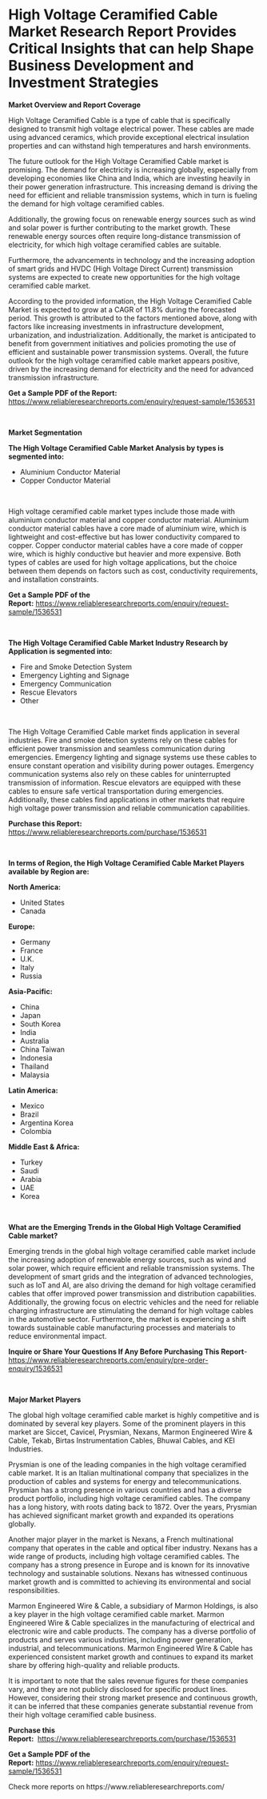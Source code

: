 <p><h1>High Voltage Ceramified Cable Market Research Report Provides Critical Insights that can help Shape Business Development and Investment Strategies</h1></p><p><strong>Market Overview and Report Coverage</strong></p>
<p><p>High Voltage Ceramified Cable is a type of cable that is specifically designed to transmit high voltage electrical power. These cables are made using advanced ceramics, which provide exceptional electrical insulation properties and can withstand high temperatures and harsh environments.</p><p>The future outlook for the High Voltage Ceramified Cable market is promising. The demand for electricity is increasing globally, especially from developing economies like China and India, which are investing heavily in their power generation infrastructure. This increasing demand is driving the need for efficient and reliable transmission systems, which in turn is fueling the demand for high voltage ceramified cables.</p><p>Additionally, the growing focus on renewable energy sources such as wind and solar power is further contributing to the market growth. These renewable energy sources often require long-distance transmission of electricity, for which high voltage ceramified cables are suitable.</p><p>Furthermore, the advancements in technology and the increasing adoption of smart grids and HVDC (High Voltage Direct Current) transmission systems are expected to create new opportunities for the high voltage ceramified cable market.</p><p>According to the provided information, the High Voltage Ceramified Cable Market is expected to grow at a CAGR of 11.8% during the forecasted period. This growth is attributed to the factors mentioned above, along with factors like increasing investments in infrastructure development, urbanization, and industrialization. Additionally, the market is anticipated to benefit from government initiatives and policies promoting the use of efficient and sustainable power transmission systems. Overall, the future outlook for the high voltage ceramified cable market appears positive, driven by the increasing demand for electricity and the need for advanced transmission infrastructure.</p></p>
<p><strong>Get a Sample PDF of the Report:</strong> <a href="https://www.reliableresearchreports.com/enquiry/request-sample/1536531">https://www.reliableresearchreports.com/enquiry/request-sample/1536531</a></p>
<p>&nbsp;</p>
<p><strong>Market Segmentation</strong></p>
<p><strong>The High Voltage Ceramified Cable Market Analysis by types is segmented into:</strong></p>
<p><ul><li>Aluminium Conductor Material</li><li>Copper Conductor Material</li></ul></p>
<p>&nbsp;</p>
<p><p>High voltage ceramified cable market types include those made with aluminium conductor material and copper conductor material. Aluminium conductor material cables have a core made of aluminium wire, which is lightweight and cost-effective but has lower conductivity compared to copper. Copper conductor material cables have a core made of copper wire, which is highly conductive but heavier and more expensive. Both types of cables are used for high voltage applications, but the choice between them depends on factors such as cost, conductivity requirements, and installation constraints.</p></p>
<p><strong>Get a Sample PDF of the Report:</strong>&nbsp;<a href="https://www.reliableresearchreports.com/enquiry/request-sample/1536531">https://www.reliableresearchreports.com/enquiry/request-sample/1536531</a></p>
<p>&nbsp;</p>
<p><strong>The High Voltage Ceramified Cable Market Industry Research by Application is segmented into:</strong></p>
<p><ul><li>Fire and Smoke Detection System</li><li>Emergency Lighting and Signage</li><li>Emergency Communication</li><li>Rescue Elevators</li><li>Other</li></ul></p>
<p>&nbsp;</p>
<p><p>The High Voltage Ceramified Cable market finds application in several industries. Fire and smoke detection systems rely on these cables for efficient power transmission and seamless communication during emergencies. Emergency lighting and signage systems use these cables to ensure constant operation and visibility during power outages. Emergency communication systems also rely on these cables for uninterrupted transmission of information. Rescue elevators are equipped with these cables to ensure safe vertical transportation during emergencies. Additionally, these cables find applications in other markets that require high voltage power transmission and reliable communication capabilities.</p></p>
<p><strong>Purchase this Report:</strong>&nbsp; <a href="https://www.reliableresearchreports.com/purchase/1536531">https://www.reliableresearchreports.com/purchase/1536531</a></p>
<p>&nbsp;</p>
<p><strong>In terms of Region, the High Voltage Ceramified Cable Market Players available by Region are:</strong></p>
<p>
    <p> <strong> North America: </strong>
        <ul>
            <li>United States</li>
            <li>Canada</li>
        </ul>
        </p> 
    <p> <strong> Europe: </strong>
        <ul>
            <li>Germany</li>
            <li>France</li>
            <li>U.K.</li>
            <li>Italy</li>
            <li>Russia</li>
        </ul>
        </p> 
    <p> <strong> Asia-Pacific: </strong>
        <ul>
            <li>China</li>
            <li>Japan</li>
            <li>South Korea</li>
            <li>India</li>
            <li>Australia</li>
            <li>China Taiwan</li>
            <li>Indonesia</li>
            <li>Thailand</li>
            <li>Malaysia</li>
        </ul>
        </p> 
    <p> <strong> Latin America: </strong>
        <ul>
            <li>Mexico</li>
            <li>Brazil</li>
            <li>Argentina Korea</li>
            <li>Colombia</li>
        </ul>
        </p> 
    <p> <strong> Middle East & Africa: </strong>
        <ul>
            <li>Turkey</li>
            <li>Saudi</li>
            <li>Arabia</li>
            <li>UAE</li>
            <li>Korea</li>
        </ul>
    </p>
    </p>
<p>&nbsp;</p>
<p><strong>What are the Emerging Trends in the Global High Voltage Ceramified Cable market?</strong></p>
<p><p>Emerging trends in the global high voltage ceramified cable market include the increasing adoption of renewable energy sources, such as wind and solar power, which require efficient and reliable transmission systems. The development of smart grids and the integration of advanced technologies, such as IoT and AI, are also driving the demand for high voltage ceramified cables that offer improved power transmission and distribution capabilities. Additionally, the growing focus on electric vehicles and the need for reliable charging infrastructure are stimulating the demand for high voltage cables in the automotive sector. Furthermore, the market is experiencing a shift towards sustainable cable manufacturing processes and materials to reduce environmental impact.</p></p>
<p><strong>Inquire or Share Your Questions If Any Before Purchasing This Report</strong>- <a href="https://www.reliableresearchreports.com/enquiry/pre-order-enquiry/1536531">https://www.reliableresearchreports.com/enquiry/pre-order-enquiry/1536531</a></p>
<p>&nbsp;</p>
<p><strong>Major Market Players</strong></p>
<p><p>The global high voltage ceramified cable market is highly competitive and is dominated by several key players. Some of the prominent players in this market are Siccet, Cavicel, Prysmian, Nexans, Marmon Engineered Wire & Cable, Tekab, Birtas Instrumentation Cables, Bhuwal Cables, and KEI Industries.</p><p>Prysmian is one of the leading companies in the high voltage ceramified cable market. It is an Italian multinational company that specializes in the production of cables and systems for energy and telecommunications. Prysmian has a strong presence in various countries and has a diverse product portfolio, including high voltage ceramified cables. The company has a long history, with roots dating back to 1872. Over the years, Prysmian has achieved significant market growth and expanded its operations globally.</p><p>Another major player in the market is Nexans, a French multinational company that operates in the cable and optical fiber industry. Nexans has a wide range of products, including high voltage ceramified cables. The company has a strong presence in Europe and is known for its innovative technology and sustainable solutions. Nexans has witnessed continuous market growth and is committed to achieving its environmental and social responsibilities.</p><p>Marmon Engineered Wire & Cable, a subsidiary of Marmon Holdings, is also a key player in the high voltage ceramified cable market. Marmon Engineered Wire & Cable specializes in the manufacturing of electrical and electronic wire and cable products. The company has a diverse portfolio of products and serves various industries, including power generation, industrial, and telecommunications. Marmon Engineered Wire & Cable has experienced consistent market growth and continues to expand its market share by offering high-quality and reliable products.</p><p>It is important to note that the sales revenue figures for these companies vary, and they are not publicly disclosed for specific product lines. However, considering their strong market presence and continuous growth, it can be inferred that these companies generate substantial revenue from their high voltage ceramified cable business.</p></p>
<p><strong>Purchase this Report:</strong>&nbsp;&nbsp;<a href="https://www.reliableresearchreports.com/purchase/1536531">https://www.reliableresearchreports.com/purchase/1536531</a></p>
<p></p>
<p><strong>Get a Sample PDF of the Report:</strong>&nbsp;<a href="https://www.reliableresearchreports.com/enquiry/request-sample/1536531">https://www.reliableresearchreports.com/enquiry/request-sample/1536531</a></p>
<p>Check more reports on https://www.reliableresearchreports.com/</p>